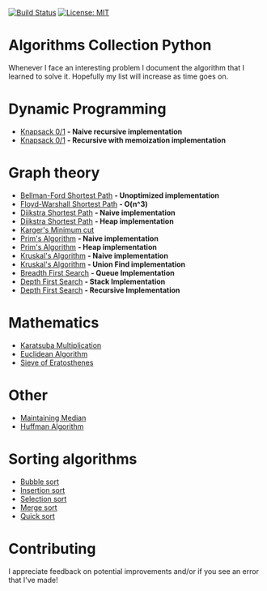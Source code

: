[![Build Status](https://travis-ci.com/AladdinPerzon/Algorithms-Collection-Python.svg?branch=master)](https://travis-ci.com/AladdinPerzon/Algorithms-Collection-Python) [![License: MIT](https://img.shields.io/badge/License-MIT-yellow.svg)](https://opensource.org/licenses/MIT)

# Algorithms Collection Python
Whenever I face an interesting problem I document the algorithm that I learned to solve it. Hopefully my list will increase as time goes on.

# Dynamic Programming
* [Knapsack 0/1](https://github.com/AladdinPerzon/Algorithms-Collection-Python/blob/master/Algorithms/dynamic_programming/knapsack/knapsack_naive_recursive.py) **- Naive recursive implementation**
* [Knapsack 0/1](https://github.com/AladdinPerzon/Algorithms-Collection-Python/blob/master/Algorithms/dynamic_programming/knapsack/knapsack_memoization_recursive.py) **- Recursive with memoization implementation**

# Graph theory
* [Bellman-Ford Shortest Path](https://github.com/AladdinPerzon/Algorithms-Collection-Python/blob/master/Algorithms/graphtheory/bellman-ford/bellman_ford.py) **- Unoptimized implementation**
* [Floyd-Warshall Shortest Path](https://github.com/AladdinPerzon/Algorithms-Collection-Python/blob/master/Algorithms/graphtheory/floyd-warshall/floyd-warshall.py) **- O(n^3)**
* [Dijkstra Shortest Path](https://github.com/AladdinPerzon/Algorithms-Collection-Python/blob/master/Algorithms/graphtheory/dijkstra/djikstra.py) **- Naive implementation**
* [Dijkstra Shortest Path](https://github.com/AladdinPerzon/Algorithms-Collection-Python/blob/master/Algorithms/graphtheory/dijkstra/heapdijkstra.py) **- Heap implementation**
* [Karger's Minimum cut](https://github.com/AladdinPerzon/Algorithms-Collection-Python/blob/master/Algorithms/graphtheory/kargers/kargermincut.py)
* [Prim's Algorithm](https://github.com/AladdinPerzon/Algorithms-Collection-Python/blob/master/Algorithms/graphtheory/prims/prims_algorithm.py) **- Naive implementation**
* [Prim's Algorithm](https://github.com/AladdinPerzon/Algorithms-Collection-Python/blob/master/Algorithms/graphtheory/prims/primheap.py) **- Heap implementation**
* [Kruskal's Algorithm](https://github.com/AladdinPerzon/Algorithms-Collection-Python/blob/master/Algorithms/graphtheory/kruskal/kruskal.py) **- Naive implementation**
* [Kruskal's Algorithm](https://github.com/AladdinPerzon/Algorithms-Collection-Python/blob/master/Algorithms/graphtheory/kruskal/kruskal_unionfind.py) **- Union Find implementation**
* [Breadth First Search](https://github.com/AladdinPerzon/Algorithms-Collection-Python/blob/master/Algorithms/graphtheory/breadth-first-search/BFS_queue_iterative.py) **- Queue Implementation**
* [Depth First Search](https://github.com/AladdinPerzon/Algorithms-Collection-Python/blob/master/Algorithms/graphtheory/depth-first-search/DFS_stack_iterative.py) **- Stack Implementation**
* [Depth First Search](https://github.com/AladdinPerzon/Algorithms-Collection-Python/blob/master/Algorithms/graphtheory/depth-first-search/DFS_recursive.py) **- Recursive Implementation**

# Mathematics
* [Karatsuba Multiplication](https://github.com/AladdinPerzon/Algorithms-Collection-Python/blob/master/Algorithms/math/karatsuba/karatsuba.py)
* [Euclidean Algorithm](https://github.com/AladdinPerzon/Algorithms-Collection-Python/blob/master/Algorithms/math/euclid_gcd/euclid_gcd.py)
* [Sieve of Eratosthenes](https://github.com/AladdinPerzon/Algorithms-Collection-Python/blob/master/Algorithms/math/sieve_of_eratosthenes/sieve_eratosthenes.py)

# Other
* [Maintaining Median](https://github.com/AladdinPerzon/Algorithms-Collection-Python/blob/master/Algorithms/other/median_maintenance.py)
* [Huffman Algorithm](https://github.com/AladdinPerzon/Algorithms-Collection-Python/blob/master/Algorithms/other/Huffman/Huffman.py)


# Sorting algorithms
* [Bubble sort](https://github.com/AladdinPerzon/Algorithms-Collection-Python/blob/master/Algorithms/sorting/bubblesort.py)
* [Insertion sort](https://github.com/AladdinPerzon/Algorithms-Collection-Python/blob/master/Algorithms/sorting/insertionsort.py)
* [Selection sort](https://github.com/AladdinPerzon/Algorithms-Collection-Python/blob/master/Algorithms/sorting/selectionsort.py)
* [Merge sort](https://github.com/AladdinPerzon/Algorithms-Collection-Python/blob/master/Algorithms/sorting/mergesort.py)
* [Quick sort](https://github.com/AladdinPerzon/Algorithms-Collection-Python/blob/master/Algorithms/sorting/quicksort.py)


# Contributing
I appreciate feedback on potential improvements and/or if you see an error that I've made!


